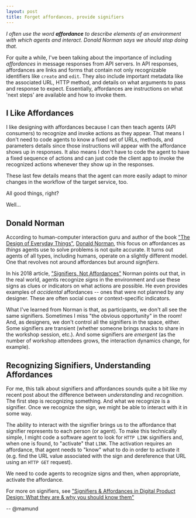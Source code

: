 ```yaml
---
layout: post
title: Forget affordances, provide signifiers
---
```


_I often use the word **affordance** to describe elements of an environment with which agents and interact. Donald Norman says we should stop doing that._

For quite a while, I've been talking about the importance of including _affordances_ in message responses from API servers. In API responses, affordances are links and forms that contain not only recognizable identifiers like `create` and `edit`. They also include important metadata like the associated URL, HTTP method, and details on what arguments to pass and response to expect. Essentially, affordances are instructions on what 'next steps' are available and how to invoke them.

## I Like Affordances
I like designing with affordances because I can then teach agents (API consumers) to recognize and invoke actions as they appear. That means I don't need to code agents to know a fixed set of URLs, methods, and parameters details since those instructions will appear with the affordance shows up in responses. It also means I don't have to code the agent to have a fixed sequence of actions and can just code the client app to invoke the recognized actions whenever they show up in the responses.

These last few details means that the agent can more easily adapt to minor changes in the workflow of the target service, too. 

All good things, right?

Well...

## Donald Norman
According to human-computer interaction guru and author of the book ["The Design of Everyday Things"](https://en.wikipedia.org/wiki/The_Design_of_Everyday_Things), [Donald Norman](https://twitter.com/jnd1er), this focus on affordances as _things_ agents use to solve problems is not quite accurate. It turns out agents of all types, including humans, operate on a slightly different model. One that revolves not around affordances but around _signifiers_.

In his 2018 article, ["Signifiers, Not Affordances"](https://jnd.org/signifiers_not_affordances/) Norman points out that, in the real world, agents recognize _signs_ in the environment and use these signs as clues or indicators on what actions are possible. He even provides examples of _accidental_ affordances -- ones that were not planned by any designer. These are often social cues or context-specific indicators. 

What I've learned from Norman is that, as participants, we don't all see the same signifiers. Sometimes I miss "the obvious opportunity" in the room!  And, as designers, we don't control all the signifiers in the space, either. Some signifiers are transient (whether someone brings snacks to share in the workshop session, etc.). And some signifiers are _emergent_ (as the number of workshop attendees grows, the interaction dynamics change, for example).

## Recognizing Signifiers, Understanding Affordances
For me, this talk about signifiers and affordances sounds quite a bit like my recent post about the difference between _understanding_ and _recognition_. The first step is recognizing something. And what we recognize is a signifier. Once we recognize the sign, we might be able to interact with it in some way.

The ability to interact with the signifier brings us to the affordance that signifier represents to each person (or agent). To make this technically simple, I might code a software agent to look for `HTTP LINK` signifiers and, when one is found, to "activate" that `LINK`. The activation requires an affordance, that agent needs to "know" what to do in order to activate it (e.g. find the URL value associated with the sign and dereference that URL using an `HTTP GET` request).  

We need to code agents to recognize signs and then, when appropriate, activate the affordance.

For more on signifiers, see ["Signifiers & Affordances in Digital Product Design: What they are & why you should know them"](https://blog.usejournal.com/signifiers-affordances-in-digital-product-design-what-they-are-why-you-should-know-them-73c6ca3a1eac)

-- @mamund

